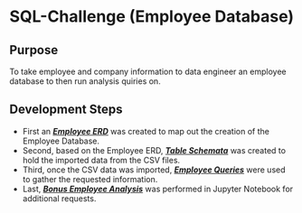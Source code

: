 # SQL-Challenge (Employee Database)

## Purpose
To take employee and company information to data engineer an employee database to then run analysis quiries on.

## Development Steps
- First an **_[Employee ERD](https://github.com/WayneJ2/sql-challenge/blob/main/Employee_ERD.PNG)_** was created to map out the creation of the Employee Database.
- Second, based on the Employee ERD, **_[Table Schemata](https://github.com/WayneJ2/sql-challenge/blob/main/Employee_sql_schemata.sql)_** was created to hold the imported data from the CSV files.
- Third, once the CSV data was imported, **_[Employee Queries](https://github.com/WayneJ2/sql-challenge/blob/main/Employee_sql_queries.sql)_** were used to gather the requested information.
- Last, **_[Bonus Employee Analysis](https://github.com/WayneJ2/sql-challenge/blob/main/SQL-Challenge_bonus.ipynb)_** was performed in Jupyter Notebook for additional requests.

